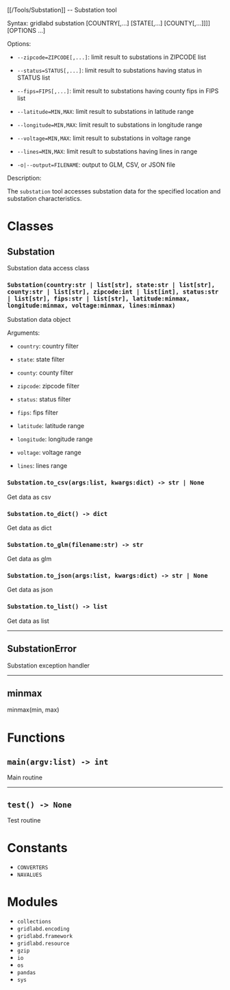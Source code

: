 [[/Tools/Substation]] -- Substation tool

Syntax: gridlabd substation [COUNTRY[,...] [STATE[,...] [COUNTY[,...]]]] [OPTIONS ...]

Options:

* `--zipcode=ZIPCODE[,...]`: limit result to substations in ZIPCODE list

* `--status=STATUS[,...]`: limit result to substations having status in STATUS list

* `--fips=FIPS[,...]`: limit result to substations having county fips in FIPS list

* `--latitude=MIN,MAX`: limit result to substations in latitude range

* `--longitude=MIN,MAX`: limit result to substations in longitude range

* `--voltage=MIN,MAX`: limit result to substations in voltage range

* `--lines=MIN,MAX`: limit result to substations having lines in range

* `-o|--output=FILENAME`: output to GLM, CSV, or JSON file

Description:

The `substation` tool accesses substation data for the specified location and substation
characteristics.



# Classes

## Substation

Substation data access class

### `Substation(country:str | list[str], state:str | list[str], county:str | list[str], zipcode:int | list[int], status:str | list[str], fips:str | list[str], latitude:minmax, longitude:minmax, voltage:minmax, lines:minmax)`

Substation data object

Arguments:

* `country`: country filter

* `state`: state filter

* `county`: county filter

* `zipcode`: zipcode filter

* `status`: status filter

* `fips`: fips filter

* `latitude`: latitude range

* `longitude`: longitude range

* `voltage`: voltage range

* `lines`: lines range


### `Substation.to_csv(args:list, kwargs:dict) -> str | None`

Get data as csv

### `Substation.to_dict() -> dict`

Get data as dict

### `Substation.to_glm(filename:str) -> str`

Get data as glm

### `Substation.to_json(args:list, kwargs:dict) -> str | None`

Get data as json

### `Substation.to_list() -> list`

Get data as list

---

## SubstationError

Substation exception handler

---

## minmax

minmax(min, max)

# Functions

## `main(argv:list) -> int`

Main routine

---

## `test() -> None`

Test routine

# Constants

* `CONVERTERS`
* `NAVALUES`

# Modules

* `collections`
* `gridlabd.encoding`
* `gridlabd.framework`
* `gridlabd.resource`
* `gzip`
* `io`
* `os`
* `pandas`
* `sys`
